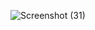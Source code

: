 ![Screenshot (31)](https://github.com/user-attachments/assets/8f1f56d0-42c9-4500-bdf6-ea907192998b)

